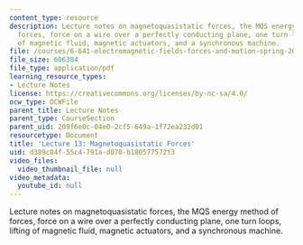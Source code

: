 ```yaml
---
content_type: resource
description: Lecture notes on magnetoquasistatic forces, the MQS energy method of
  forces, force on a wire over a perfectly conducting plane, one turn loops, lifting
  of magnetic fluid, magnetic actuators, and a synchronous machine.
file: /courses/6-641-electromagnetic-fields-forces-and-motion-spring-2005/d389c84f55c4791ad070b180577572f3_lecture13.pdf
file_size: 606384
file_type: application/pdf
learning_resource_types:
- Lecture Notes
license: https://creativecommons.org/licenses/by-nc-sa/4.0/
ocw_type: OCWFile
parent_title: Lecture Notes
parent_type: CourseSection
parent_uid: 209f6e0c-04e0-2cf5-649a-1f72ea232d01
resourcetype: Document
title: 'Lecture 13: Magnetoquasistatic Forces'
uid: d389c84f-55c4-791a-d070-b180577572f3
video_files:
  video_thumbnail_file: null
video_metadata:
  youtube_id: null
---
```

Lecture notes on magnetoquasistatic forces, the MQS energy method of forces, force on a wire over a perfectly conducting plane, one turn loops, lifting of magnetic fluid, magnetic actuators, and a synchronous machine.